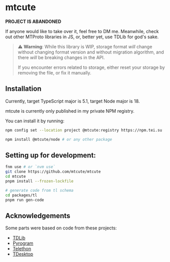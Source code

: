# mtcute

**PROJECT IS ABANDONED**

If anyone would like to take over it, feel free to DM me.
Meanwhile, check out other MTProto libraries in JS, or, better yet, use TDLib for god's sake.

> ⚠️ **Warning**: While this library is WIP, storage
> format *will* change without changing format version
> and without migration algorithm, and there *will* be breaking
> changes in the API.
>
> If you encounter errors related to storage, either
> reset your storage by removing the file, or fix it manually.

## Installation

Currently, target TypeScript major is 5.1, target Node major is 18.

mtcute is currently only published in my private NPM registry.

You can install it by running:

```bash
npm config set --location project @mtcute:registry https://npm.tei.su

npm install @mtcute/node # or any other package
```

## Setting up for development:

```bash
fnm use # or `nvm use`
git clone https://github.com/mtcute/mtcute
cd mtcute
pnpm install --frozen-lockfile

# generate code from tl schema
cd packages/tl
pnpm run gen-code
```

## Acknowledgements

Some parts were based on code from these projects:

- [TDLib](https://github.com/tdlib/td)
- [Pyrogram](https://github.com/pyrogram/pyrogram)
- [Telethon](https://github.com/LonamiWebs/Telethon)
- [TDesktop](https://github.com/telegramdesktop/tdesktop)
